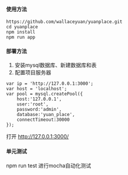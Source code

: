 #### 使用方法

```
https://github.com/wallaceyuan/yuanplace.git
cd yuanplace
npm install
npm run app
```

#### 部署方法
1. 安装mysql数据库、新建数据库和表
2. 配置项目服务器

```
var ip = 'http://127.0.0.1:3000';
var host = 'localhost';
var pool = mysql.createPool({
    host:'127.0.0.1',
    user:'root',
    password:'admin',
    database:'yuan_place',
    connectTimeout:30000
});
```
打开
http://127.0.0.1:3000/

#### 单元测试
npm run test 进行mocha自动化测试